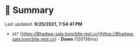 # 📖 Summary
Last updated: **9/25/2021, 7:54:41 PM**

- `GET` [https://Bhadwa-sala.toxicblte.repl.co](https://Bhadwa-sala.toxicblte.repl.co) - **Down** (120136ms)
